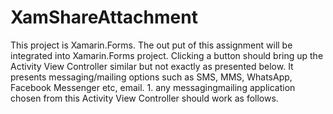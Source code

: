 # XamShareAttachment
This project is Xamarin.Forms. The out put of this assignment will be integrated into Xamarin.Forms project. Clicking a button should bring up the Activity View Controller similar but not exactly as presented below. It presents messaging/mailing options such as SMS, MMS, WhatsApp, Facebook Messenger etc, email. 1. any messagingmailing application chosen from this Activity View Controller should work as follows.
